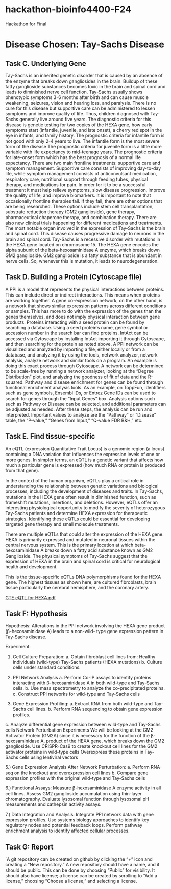 # hackathon-bioinfo4400-F24
Hackathon for Final
# Disease Chosen: Tay-Sachs Disease
## Task C. Underlying Gene
Tay-Sachs is an inherited genetic disorder that is caused by an absence of the enzyme that breaks down gangliosides in the brain. Buildup of these fatty ganglioside substances becomes toxic in the brain and spinal cord and leads to diminished nerve cell function. Tay-Sachs usually shows phenotypic symptoms 3-6 months after birth and can cause muscle weakening, seizures, vision and hearing loss, and paralysis. There is no cure for this disease but supportive care can be administered to lessen symptoms and improve quality of life. Thus, children diagnosed with Tay-Sachs generally live around five years. The diagnostic criteria for this disease is genetic testing for two copies of the HEXA gene, how early symptoms start (infantile, juvenile, and late onset), a cherry red spot in the eye in infants, and family history. The prognostic criteria for infantile form is not good with only 2-4 years to live. The infantile form is the most severe form of the disease The prognostic criteria for juvenile form is a little more variable with life expectancy to mid-teenage years. The prognostic criteria for late-onset form which has the best prognosis of a normal life expectancy. There are two main frontline treatments: supportive care and symptom management. Supportive care consists of improving day-to-day life, while symptom management consists of anticonvulsant medication, respiratory care, nutritional support through feeding tubes, physical therapy, and medications for pain. In order for it to be a successful treatment it must help relieve symptoms, slow disease progression, improve the quality of life, and improve biomarkers. It is important to note that occasionally frontline therapies fail. If they fail, there are other options that are being researched. These options include stem cell transplantation, substrate reduction therapy (GM2 ganglioside), gene therapy, pharmaceutical chaperone therapy, and combination therapy. There are also new clinical trials happening for different medications and treatments. The most notable organ involved in the expression of Tay-Sachs is the brain and spinal cord. This disease causes progressive damage to neurons in the brain and spinal cord. Tay-Sachs is a recessive disorder with mutations in the HEXA gene located on chromosome 15. The HEXA gene encodes the alpha subunit of the beta-hexosaminidase A enzyme, which breaks down GM2 ganglioside. GM2 ganglioside is a fatty substance that is abundant in nerve cells. So, whenever this is mutation, it leads to neurodegeneration. 

## Task D. Building a Protein (Cytoscape file)
A PPI is a model that represents the physical interactions between proteins. This can include direct or indirect interactions. This means when proteins are working together. A gene co-expression network, on the other hand, is a network that shows similar expression patterns across different conditions or samples. This has more to do with the expression of the genes than the genes themselves, and does not imply physical interaction between gene products. 
Proteins interacting with a seed protein can be found by searching a database. Using a seed protein’s name, gene symbol or accession number in the search bar can find proteins. IntAct can be accessed via Cytoscape by installing IntAct importing it through Cytoscape, and then searching for the protein as noted above. 
A PPI network can be visualized and analyzed by importing a file, either locally or from a database, and analyzing it by using the tools, network analyzer, network analysis, analyze network and similar tools on a program. An example is doing this exact process through Cytoscape. A network can be determined to be scale-free by running a network analyzer, looking at the “Degree Distribution” plot, and analyzing the goodness of fit of data and the R-squared. 
Pathway and disease enrichment for genes can be found through functional enrichment analysis tools. As an example, on ToppFun, identifiers such as gene symbols, Ensembl IDs, or Entrez Gene IDs can be used to search for genes through the “Input Genes” box. Analysis options such such as Pathway or Disease can be selected, and additional parameters can be adjusted as needed. After these steps, the analysis can be run and interpreted. Important values to analyze are the “Pathway” or “Disease” table, the “P-value,” “Genes from Input,” “Q-value FDR B&H,” etc. 
## Task E. Find tissue-specific
An eQTL (expression Quantitative Trait Locus) is a genomic region (a locus) containing a DNA variation that influences the expression levels of one or more genes. In simpler terms, an eQTL is a genetic variant that affects how much a particular gene is expressed (how much RNA or protein is produced from that gene).

In the context of the human organism, eQTLs play a critical role in understanding the relationship between genetic variations and biological processes, including the development of diseases and traits. In Tay-Sachs, mutations in the HEXA gene often result in diminished function, such as frameshift mutations, insertions, and deletions. However, eQTLs offer an interesting physiological opportunity to modify the severity of heterozygous Tay-Sachs patients and determine HEXA expression for therapeutic strategies. Identifying these eQTLs could be essential for developing targeted gene therapy and small molecule treatments. 

There are multiple eQTLs that could alter the expression of the HEXA gene. HEXA is primarily expressed and mutated in neuronal tissues within the central nervous system. This is the primary location at which beta-hexosaminidase A breaks down a fatty acid substance known as GM2 Ganglioside. The physical symptoms of Tay-Sachs suggest that the expression of HEXA in the brain and spinal cord is critical for neurological health and development.

This is the tissue-specific eQTLs DNA polymorphisms found for the HEXA gene. The highest tissues as shown here, are cultured fibroblasts, brain tissue particularly the cerebral hemisphere, and the coronary artery. 

[GTE eQTL for HEXA.pdf](https://github.com/user-attachments/files/18023941/GTE.eQTL.for.HEXA.pdf)


## Task F: Hypothesis
Hypothesis: Alterations in the PPI network involving the HEXA gene product (β-hexosaminidase A) leads to a non-wild- type gene expression pattern in Tay-Sachs disease. 

Experiment: 
1. Cell Culture Preparation:
a. Obtain fibroblast cell lines from:
Healthy individuals (wild-type)
Tay-Sachs patients (HEXA mutations)
b. Culture cells under standard conditions.
2. PPI Network Analysis
a. Perform Co-IP assays to identify proteins interacting with                                                 β-hexosaminidase A in both wild-type and Tay-Sachs cells.
b. Use mass spectrometry to analyze the co-precipitated proteins.
c. Construct PPI networks for wild-type and Tay-Sachs cells 

3. Gene Expression Profiling:
a. Extract RNA from both wild-type and Tay-Sachs cell lines.
b. Perform RNA sequencing to obtain gene expression profiles.

c. Analyze differential gene expression between wild-type and Tay-Sachs cells
Network Perturbation Experiments 
We will be looking at the GM2 Activator Protein (GM2A) since it is necessary for the function of the β-hexosaminidase A, product of the HEXA gene, which breaks down the GM2 ganglioside. 
Use CRISPR-Cas9 to create knockout cell lines for the GM2 activator proteins in wild-type cells
Overexpress these proteins in Tay-Sachs cells using lentiviral vectors

5.)  Gene Expression Analysis After Network Perturbation:
a. Perform RNA-seq on the knockout and overexpression cell lines
b. Compare gene expression profiles with the original wild-type and Tay-Sachs cells

6.) Functional Assays:
 Measure β-hexosaminidase A enzyme activity in all cell lines.
  Assess GM2 ganglioside accumulation using thin-layer chromatography.
 Evaluate lysosomal function through lysosomal pH measurements and cathepsin activity assays.

7.)  Data Integration and Analysis:
 Integrate PPI network data with gene expression profiles.
 Use systems biology approaches to identify key regulatory nodes and potential feedback loops.
 Perform pathway enrichment analysis to identify affected cellular processes.





## Task G: Report
`A git repository can be created on github by clicking the “+” icon and creating a “New repository.” A new repository should have a name, and it should be public. This can be done by choosing “Public” for visibility. It should also have license; a license can be created by scrolling to “Add a license,” choosing “Choose a license,” and selecting a license. 
